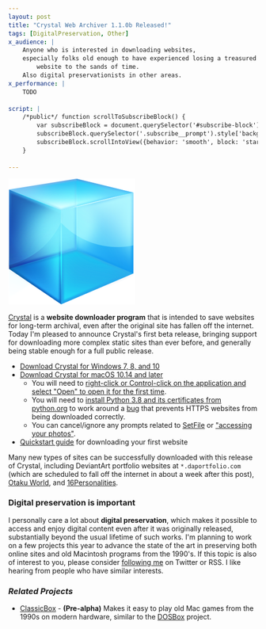 ```yaml
---
layout: post
title: "Crystal Web Archiver 1.1.0b Released!"
tags: [DigitalPreservation, Other]
x_audience: |
    Anyone who is interested in downloading websites,
    especially folks old enough to have experienced losing a treasured
        website to the sands of time.
    Also digital preservationists in other areas.
x_performance: |
    TODO

script: |
    /*public*/ function scrollToSubscribeBlock() {
        var subscribeBlock = document.querySelector('#subscribe-block');
        subscribeBlock.querySelector('.subscribe__prompt').style['backgroundColor'] = '#ffff0070';
        subscribeBlock.scrollIntoView({behavior: 'smooth', block: 'start'});
    }

---
```


<img class="img-box-right img-200" alt="Logo: Crystal Web Archiver" src="/assets/2021/crystal-web-archiver/logo@2x.png" />

[Crystal] is a **website downloader program** that is intended to save websites for long-term archival, even after the original site has fallen off the internet. Today I'm pleased to announce Crystal's first beta release, bringing support for downloading more complex static sites than ever before, and generally being stable enough for a full public release.

[Crystal]: /projects/crystal-web-archiver/

* [Download Crystal for Windows 7, 8, and 10](https://github.com/davidfstr/Crystal-Web-Archiver/releases/download/v1.1.0b/crystal-win-1.1.0b.exe)
* [Download Crystal for macOS 10.14 and later](https://github.com/davidfstr/Crystal-Web-Archiver/releases/download/v1.1.0b/crystal-mac-1.1.0b.dmg)
    * You will need to [right-click or Control-click on the application 
      and select "Open" to open it for the first time](https://github.com/davidfstr/Crystal-Web-Archiver/issues/20).
    * You will need to [install Python 3.8 and its certificates from python.org](https://www.python.org/ftp/python/3.8.8/python-3.8.8-macosx10.9.pkg)
      to work around a [bug](https://github.com/davidfstr/Crystal-Web-Archiver/issues/21) 
      that prevents HTTPS websites from being downloaded correctly.
    * You can cancel/ignore any prompts related to 
      [SetFile](https://github.com/davidfstr/Crystal-Web-Archiver/issues/19) or 
      ["accessing your photos"](https://github.com/davidfstr/Crystal-Web-Archiver/issues/12).
* [Quickstart guide](https://github.com/davidfstr/Crystal-Web-Archiver#quickstart-) for downloading your first website

Many new types of sites can be successfully downloaded with this release of Crystal, including DeviantArt portfolio websites at `*.daportfolio.com` (which are scheduled to fall off the internet in about a week after this post), [Otaku World](http://otakuworld.com/), and [16Personalities](https://www.16personalities.com/). <!-- Some others sites of interest like [bongo.cat](https://bongo.cat/) and the [Calm Blog](https://blog.calm.com/) require additional work. -->

### Digital preservation is important

I personally care a lot about **digital preservation**, which makes it possible to access and enjoy digital content even after it was originally released, substantially beyond the usual lifetime of such works. I'm planning to work on a few projects this year to advance the state of the art in preserving both online sites and old Macintosh programs from the 1990's. If this topic is also of interest to you, please consider <a href="javascript:scrollToSubscribeBlock();">following me</a> on Twitter or RSS. I like hearing from people who have similar interests.

### *Related Projects*

* [ClassicBox](/projects/classicbox/) - **(Pre-alpha)** Makes it easy to play old Mac games from the 1990s on modern hardware, similar to the [DOSBox](https://www.dosbox.com/) project.